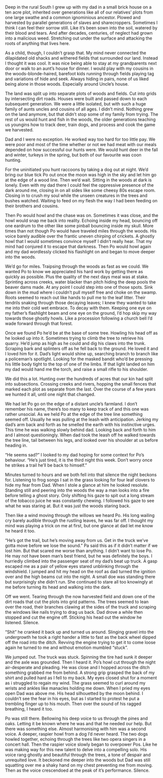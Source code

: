 
Deep in the rural South I grew up with my dad in a small brick house on a ten acre plot, inherited over generations like all of our relatives’ plots from one large swathe and a common ignominious ancestor. Plowed and harvested by parallel generations of slaves and sharecroppers. Sometimes I think I can feel their sorrow still. Like it’s been sown into the soil, watered by their blood and tears. And after decades, centuries, of neglect had grown into a malicious weed. Stretching out under the surface and attacking the roots of anything that lives here. 

As a child, though, I couldn’t grasp that. My mind never connected the dilapidated old shacks and withered fields that surrounded our land. Instead I thought it was cool. It was nice being able to stay at my grandparents next door or walk to an aunt’s house for dinner. I would play with my cousins in the woods-blonde-haired, barefoot kids running through fields playing tag and variations of hide and seek. Always hiding in pairs, none of us liked being alone in those woods. Especially around Uncle’s house. 

The land was split up into separate plots of woods and fields. Cut into grids by intersecting dirt roads. Houses were built and passed down to each subsequent generation. We were a little isolated, but with such a huge family of aunts uncles and cousins of all ages. I didn’t mind. Nothing grew on the land anymore, but that didn’t stop some of my family from trying. The rest of us would hunt and fish in the woods, the older generations teaching us youngins how to track deer, train dogs, and process and cook the game we harvested. 

Dad and I were no exception. He worked way too hard for too little pay. We were poor and most of the time whether or not we had meat with our meals depended on how successful our hunts were. We would hunt deer in the fall and winter, turkeys in the spring, but both of our favourite was coon hunting. 

For the uninitiated you hunt raccoons by taking a dog out at night. We’d bring our blue tick Po out once the moon was high in the sky and let him go at the edge of a wood line. Then we’d wait. Sitting in the woods at dark is lonely. Even with my dad there I could feel the oppressive presence of the dark around me, closing in on all sides like some cheesy 80s escape room. Closing in to crush my soul while the unseen creatures in the trees and bushes watched. Waiting to feed on my flesh the way I had been feeding on their brothers and cousins.

Then Po would howl and the chase was on. Sometimes it was close, and the howl would snap me back into reality. Echoing inside my head, bouncing off one eardrum to the other like some pinball bouncing inside my skull. More times than not though Po would have traveled miles through the woods. His voice barely audible over the frantic uneven chirping of crickets. A ghostly howl that I would sometimes convince myself I didn’t really hear. That my mind had conjured it to escape that darkness. Then Po would howl again and my dad wordlessly clicked his flashlight on and began to move deeper into the woods. 

We’d go for miles. Traipsing through the woods as fast as we could. We wanted Po to know we appreciated his hard work by getting there as quickly as possible. Plus the quality of the next days meal was at stake. Sprinting across creeks, water blacker than pitch hiding the deep pools the beaver dams made. At any point I could step into one of those spots. Sink down in the mud where i couldn’t pull myself free and choke on the swamp. Roots seemed to reach out like hands to pull me to the leaf litter. Their tendrils snaking through those decaying leaves; I knew they wanted to take me into their cold wet embrace. To decay with them. Keeping one eye on my father’s flashlight beam and one eye on the ground, I’d hop skip my way towards those ghostly howls. Like a procession following a church bell I’d wade forward through that forest. 

Once we found Po he’d be at the base of some tree. Howling his head off as he looked up into it. Sometimes trying to climb the tree to retrieve his quarry. He’d jump as high as he could and dig his claws into the trunk. Scraping bark and splinters off as he fell back to the ground. He loved it and I loved him for it. Dad’s light would shine up, searching branch to branch like a policeman’s spotlight. Looking for the masked bandit who’d be pressing his little body tight to the top of one of the limbs. If that light landed on him my dad would hand me the torch, and raise a small rifle to his shoulder. 

We did this a lot. Hunting over the hundreds of acres that our kin had split into subsections. Crossing creeks and rivers, hopping the small fences that marked each plot as separate from the last. Over the course of a few years we hunted it all, until one night that changed. 

We had let Po go on the edge of a distant uncle’s farmland. I don’t remember his name, there’s too many to keep track of and this one was rather unsocial. As we held Po at the edge of the tree line something seemed off. Usually he was pulling at the leash with anticipation. Jerking my dad’s arm back and forth as he smelled the earth with his instinctive urges. This time he was walking slowly behind dad. Looking back and forth to him and I almost questioningly. When dad took the leash off he walked towards the tree line, tail between his legs, and looked over his shoulder at us before heading in. 

“He seems sad?” I looked to my dad hoping for some context for Po’s behaviour. 
“He’s just tired, it is the third night this week.  Don’t worry once he strikes a trail he’ll be back to himself.” 

Minutes turned to hours and we both fell into that silence the night beckons for. Listening to frog songs I sat in the grass looking for four leaf clovers to hide my fear from Dad. When I stole a glance at him he looked resolute. Standing still and peering into the woods the way a man looks into a fire before telling a ghost story. Only shifting his gaze to spit out a long stream of the tobacco juice he was constantly chewing. I followed his gaze to see what he was staring at. But it was just the woods staring back. 

Then like a wind moving through the willows we heard Po. His long wailing cry barely audible through the rustling leaves, he was far off. I thought my mind was playing a trick on me at first, but one glance at dad let me know he heard it too. 

“He’s got the trail, but he’s moving away from us. Get in the truck we’ve gotta move before we lose the sound.” Pa said this as if it didn’t matter if we lost him. But that scared me worse than anything. I didn’t want to lose Po. He may not have been man’s best friend, but he was definitely the boys. I hurriedly climbed into the passenger seat of my dad’s beat up truck. A gasp escaped me as a pair of yellow eyes stared unblinking through the windshield. I jumped and hit my head on the roof as dad turned the ignition over and the high beams cut into the night. A small doe was standing there but surprisingly she didn’t run. She continued to stare all too knowingly at me before turning its head and walking into the dark. 

Off we went. Tearing through the now harvested field and down one of the dirt roads that cut the plots into grid patterns. The trees seemed to lean over the road, their branches clawing at the sides of the truck and scraping the windows like nails trying to drag us back. Dad drove a while then stopped and cut the engine off. Sticking his head out the window he listened. Silence. 

“Shit” he cranked it back up and turned us around. Slinging gravel into the undergrowth he took a right hander a little to fast as the back wheel dipped off the road into the ditch. Revving the engine trying to get it to come loose again he turned to me and without emotion mumbled “stuck”. 

We jumped out. The truck was  stuck. Spinning the tire had sunk it deeper and the axle was grounded. Then I heard it. Po’s howl cut through the night air-desperate and pleading. He was close and I hopped across the ditch something grabbed me from behind. A strong grip grasped the back of my shirt and pulled hard as I fell to my back. My eyes closed shut for a moment as i struggled to regain my wind. The grass seemed to curl around my wrists and ankles like manacles holding me down. When I pried my eyes open Dad was above me. His head silhouetted by the moon behind. I couldn’t see the fear in his eyes, but as I started to protest he put a trembling finger up to his mouth. Then over the sound of his ragged breathing, I heard it too. 

Po was still there. Bellowing his deep voice to us through the pines and oaks. Letting it be known where he was and that he needed our help. But there was something else. Almost harmonising with him was a second voice. A deeper, raspier howl from a dog I’d never heard. The two dogs howled together, echoing through the trees like two opera singers in a concert hall. Then the raspier voice slowly began to overpower Pos. Like he was making way for this new talent to delve into a compelling solo. His voice rang ghostly and beautiful through the trees, a tone of despair and unrequited love. It beckoned me deeper into the woods but Dad was still squatting over me a shaky hand on my chest preventing me from moving. Then as the voice crescendoed at the peak of it’s performance. Silence. 



